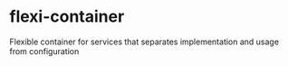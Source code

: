 # flexi-container
Flexible container for services that separates implementation and usage from configuration
